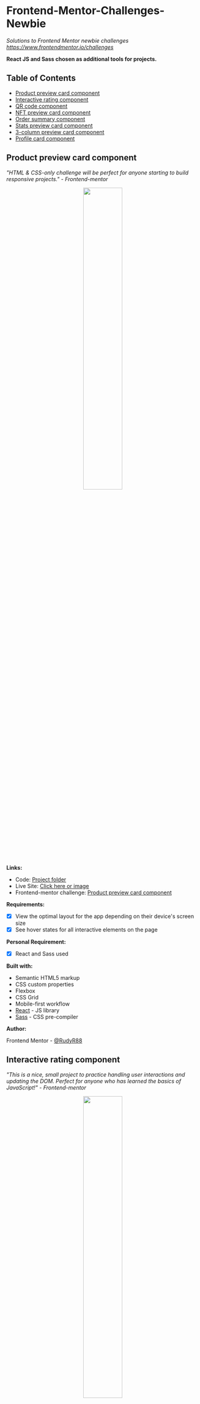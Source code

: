 # Frontend-Mentor-Challenges-Newbie
*Solutions to Frontend Mentor newbie challenges https://www.frontendmentor.io/challenges*

**React JS and Sass chosen as additional tools for projects.**

## Table of Contents

- [Product preview card component](#product-preview-card-component)
- [Interactive rating component](#interactive-rating-component)
- [QR code component](#qr-code-component)
- [NFT preview card component](#nft-preview-card-component)
- [Order summary component](#order-summary-component)
- [Stats preview card component](#stats-preview-card-component)
- [3-column preview card component](#3-column-preview-card-component)
- [Profile card component](#profile-card-component)

## Product preview card component
*"HTML & CSS-only challenge will be perfect for anyone starting to build responsive projects." - Frontend-mentor* 

<p align="center">
  <a href="https://productpreviewcardcomponent-f9638e.netlify.app" target="_blank">
    <img width="45%" src="https://user-images.githubusercontent.com/116358345/204959865-9de90659-dabc-458c-b2c4-e1072787f127.png">
  </a>
</p>

**Links:**

- Code: [Project folder](https://github.com/RudyR88/Frontend-Mentor-Challenges-Newbie/tree/main/product-preview-card-component)
- Live Site: [Click here or image](https://productpreviewcardcomponent-f9638e.netlify.app)
- Frontend-mentor challenge: [Product preview card component](https://www.frontendmentor.io/challenges/product-preview-card-component-GO7UmttRfa)


**Requirements:**

- [x] View the optimal layout for the app depending on their device's screen size
- [x] See hover states for all interactive elements on the page

**Personal Requirement:**

- [x] React and Sass used

**Built with:**
- Semantic HTML5 markup
- CSS custom properties
- Flexbox
- CSS Grid
- Mobile-first workflow
- [React](https://reactjs.org/) - JS library
- [Sass](https://sass-lang.com/) - CSS pre-compiler

**Author:**

Frontend Mentor - [@RudyR88](https://www.frontendmentor.io/profile/RudyR88)

## Interactive rating component
*"This is a nice, small project to practice handling user interactions and updating the DOM. Perfect for anyone who has learned the basics of JavaScript!" - Frontend-mentor* 

<p align="center">
  <a href="https://interactiveratingcomponent-313dbe.netlify.app" target="_blank">
    <img width="45%" src="https://user-images.githubusercontent.com/116358345/205088412-15e1a7a7-5a1e-451d-ad02-5761c08fbbd6.png">
  </a>
</p>

**Links:**

- Code: [Project folder](https://github.com/RudyR88/Frontend-Mentor-Challenges-Newbie/tree/main/interactive-rating-component)
- Live Site: [Click here or image](https://interactiveratingcomponent-313dbe.netlify.app)
- Frontend-mentor challenge: [Interactive rating component](https://www.frontendmentor.io/challenges/interactive-rating-component-koxpeBUmI)

**Requirements:**

- [x] View the optimal layout for the app depending on their device's screen size
- [x] See hover states for all interactive elements on the page
- [x] Select and submit a number rating
- [x] See the "Thank you" card state after submitting a rating

**Personal Requirement:**

- [x] React and Sass used

**Built with:**
- Semantic HTML5 markup
- CSS custom properties
- Flexbox
- Mobile-first workflow
- [React](https://reactjs.org/) - JS library
- [Sass](https://sass-lang.com/) - CSS pre-compiler

**Author:**

Frontend Mentor - [@RudyR88](https://www.frontendmentor.io/profile/RudyR88)

## QR code component
*"A perfect first challenge if you're new to HTML and CSS. The card layout doesn't shift, so it's ideal if you haven't learned about building responsive layouts yet." - Frontend-mentor* 

<p align="center">
  <a href="https://qrcodecomponent-13a6ed.netlify.app" target="_blank">
    <img width="45%" src="https://user-images.githubusercontent.com/116358345/205475378-b0a61598-b8d6-4a2f-8e7d-aa5fc11de708.png">
  </a>
</p>

**Links:**

- Code: [Project folder](https://github.com/RudyR88/Frontend-Mentor-Challenges-Newbie/tree/main/qr-code-component)
- Live Site: [Click here or image](https://qrcodecomponent-13a6ed.netlify.app)
- Frontend-mentor challenge: [QR code component](https://www.frontendmentor.io/challenges/qr-code-component-iux_sIO_H)

**Requirements:**

- [x] View the optimal layout for the app depending on their device's screen size

**Personal Requirement:**

- [x] React and Sass used

**Built with:**
- Semantic HTML5 markup
- CSS custom properties
- Flexbox
- Mobile-first workflow
- [React](https://reactjs.org/) - JS library
- [Sass](https://sass-lang.com/) - CSS pre-compiler

**Author:**

Frontend Mentor - [@RudyR88](https://www.frontendmentor.io/profile/RudyR88)

## NFT preview card component
*"This HTML & CSS only challenge is perfect for anyone just starting out or anyone wanting a small project to play around with." - Frontend-mentor* 

<p align="center">
  <a href="https://nftpreviewcardcomponent-93fa56.netlify.app/" target="_blank">
    <img width="45%" src="https://user-images.githubusercontent.com/116358345/205556224-449cef45-35ef-4db1-aff3-ac88ad4f8263.png">
  </a>
</p>

**Links:**

- Code: [Project folder](https://github.com/RudyR88/Frontend-Mentor-Challenges-Newbie/tree/main/nft-preview-card-component)
- Live Site: [Click here or image](https://nftpreviewcardcomponent-93fa56.netlify.app)
- Frontend-mentor challenge: [NFT preview card component](https://www.frontendmentor.io/challenges/nft-preview-card-component-SbdUL_w0U)

**Requirements:**

- [x] View the optimal layout for the app depending on their device's screen size
- [x] See hover states for interactive elements

**Personal Requirement:**

- [x] React and Sass used

**Built with:**
- Semantic HTML5 markup
- CSS custom properties
- Flexbox
- Mobile-first workflow
- [React](https://reactjs.org/) - JS library
- [Sass](https://sass-lang.com/) - CSS pre-compiler

**Author:**

Frontend Mentor - [@RudyR88](https://www.frontendmentor.io/profile/RudyR88)

## Order summary component
*"A perfect project for newbies who are starting to build confidence with layouts!" - Frontend-mentor* 

<p align="center">
  <a href="https://ordersummarycomponent-c0e13d.netlify.app/" target="_blank">
    <img width="45%" src="https://user-images.githubusercontent.com/116358345/205804069-17f686ce-3652-42b9-934f-3c850652fa71.png">
  </a>
</p>

**Links:**

- Code: [Project folder](https://github.com/RudyR88/Frontend-Mentor-Challenges-Newbie/tree/main/order-summary-component)
- Live Site: [Click here or image](https://ordersummarycomponent-c0e13d.netlify.app/)
- Frontend-mentor challenge: [Order summary component](https://www.frontendmentor.io/challenges/order-summary-component-QlPmajDUj)

**Requirements:**

- [x] View the optimal layout for the app depending on their device's screen size
- [x] See hover states for interactive elements

**Personal Requirement:**

- [x] React and Sass used

**Built with:**
- Semantic HTML5 markup
- CSS custom properties
- Flexbox
- Mobile-first workflow
- [React](https://reactjs.org/) - JS library
- [Sass](https://sass-lang.com/) - CSS pre-compiler

**Author:**

Frontend Mentor - [@RudyR88](https://www.frontendmentor.io/profile/RudyR88)

## Stats preview card component
*"This is a great small challenge to help get you used to building to a design. There's no JS in this project, so you'll be able to focus on your HTML & CSS skills." - Frontend-mentor* 

<p align="center">
  <a href="https://statspreviewcardcomponent-9c4511.netlify.app/" target="_blank">
    <img width="45%" src="https://user-images.githubusercontent.com/116358345/206087008-a678e9d4-0c7c-441e-955d-74fb024070c8.png">
  </a>
</p>

**Links:**

- Code: [Project folder](https://github.com/RudyR88/Frontend-Mentor-Challenges-Newbie/tree/main/stats-preview-card-component)
- Live Site: [Click here or image](https://statspreviewcardcomponent-9c4511.netlify.app/)
- Frontend-mentor challenge: [Stats preview card component](https://www.frontendmentor.io/challenges/stats-preview-card-component-8JqbgoU62)

**Requirements:**

- [x] View the optimal layout for the app depending on their device's screen size

**Personal Requirement:**

- [x] React and Sass used

**Built with:**
- Semantic HTML5 markup
- CSS custom properties
- Flexbox
- Mobile-first workflow
- [React](https://reactjs.org/) - JS library
- [Sass](https://sass-lang.com/) - CSS pre-compiler

**Author:**

Frontend Mentor - [@RudyR88](https://www.frontendmentor.io/profile/RudyR88)

## 3-column preview card component
*"This challenge is perfect if you're just getting started. The shift between the layouts will be a nice test if you're new to building responsive projects." - Frontend-mentor* 

<p align="center">
  <a href="https://3columnpreviewcardcomponent-1c7675.netlify.app/" target="_blank">
    <img width="45%" src="https://user-images.githubusercontent.com/116358345/206108908-8739a9bf-97a3-4540-bc08-5547b5762245.png">
  </a>
</p>

**Links:**

- Code: [Project folder](https://github.com/RudyR88/Frontend-Mentor-Challenges-Newbie/tree/main/3-column-preview-card-component)
- Live Site: [Click here or image](https://3columnpreviewcardcomponent-1c7675.netlify.app/)
- Frontend-mentor challenge: [3-column preview card component](https://www.frontendmentor.io/challenges/3column-preview-card-component-pH92eAR2-)

**Requirements:**

- [x] View the optimal layout for the app depending on their device's screen size
- [x] See hover states for interactive elements

**Personal Requirement:**

- [x] React and Sass used

**Built with:**
- Semantic HTML5 markup
- CSS custom properties
- Flexbox
- Mobile-first workflow
- [React](https://reactjs.org/) - JS library
- [Sass](https://sass-lang.com/) - CSS pre-compiler

**Author:**

Frontend Mentor - [@RudyR88](https://www.frontendmentor.io/profile/RudyR88)

## Profile card component
*"This is a perfect challenge to test your layout skills. The card layout doesn't shift, so it's also great for those that haven't dived into responsive websites yet!" - Frontend-mentor* 

<p align="center">
  <a href="https://profilecardcomponent-1d459a.netlify.app/" target="_blank">
    <img width="45%" src="https://user-images.githubusercontent.com/116358345/206173047-fdb731aa-754a-41c2-ab92-d6725f90556c.png">
  </a>
</p>

**Links:**

- Code: [Project folder](https://github.com/RudyR88/Frontend-Mentor-Challenges-Newbie/tree/main/profile-card-component)
- Live Site: [Click here or image](https://profilecardcomponent-1d459a.netlify.app/)
- Frontend-mentor challenge: [Profile card component](https://www.frontendmentor.io/challenges/profile-card-component-cfArpWshJ)

**Requirements:**

- [x] Build out the project to the designs provided

**Personal Requirement:**

- [x] React and Sass used

**Built with:**
- Semantic HTML5 markup
- CSS custom properties
- Flexbox
- Mobile-first workflow
- [React](https://reactjs.org/) - JS library
- [Sass](https://sass-lang.com/) - CSS pre-compiler

**Author:**

Frontend Mentor - [@RudyR88](https://www.frontendmentor.io/profile/RudyR88)

